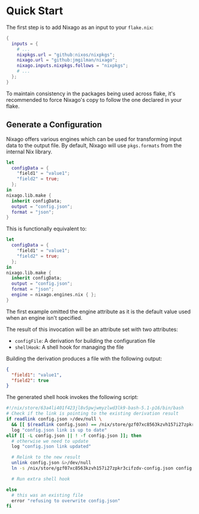 # Quick Start

The first step is to add Nixago as an input to your `flake.nix`:

```nix
{
  inputs = {
    # ...
    nixpkgs.url = "github:nixos/nixpkgs";
    nixago.url = "github:jmgilman/nixago";
    nixago.inputs.nixpkgs.follows = "nixpkgs";
    # ...
  };
}
```

To maintain consistency in the packages being used across flake, it's
recommended to force Nixago's copy to follow the one declared in your flake.

## Generate a Configuration

Nixago offers various engines which can be used for transforming input data to
the output file. By default, Nixago will use `pkgs.formats` from the internal
Nix library.

```nix
let
  configData = {
    "field1" = "value1";
    "field2" = true;
  };
in
nixago.lib.make {
  inherit configData;
  output = "config.json";
  format = "json";
}
```

This is functionally equivalent to:

```nix
let
  configData = {
    "field1" = "value1";
    "field2" = true;
  };
in
nixago.lib.make {
  inherit configData;
  output = "config.json";
  format = "json";
  engine = nixago.engines.nix { };
}
```

The first example omitted the engine attribute as it is the default value used
when an engine isn't specified.

The result of this invocation will be an attribute set with two attributes:

- `configFile`: A derivation for building the configuration file
- `shellHook`: A shell hook for managing the file

Building the derivation produces a file with the following output:

```json
{
  "field1": "value1",
  "field2": true
}
```

The generated shell hook invokes the following script:

```bash
#!/nix/store/63a4li401f423jl8v5pwjwmyzlwd3lk9-bash-5.1-p16/bin/bash
# Check if the link is pointing to the existing derivation result
if readlink config.json >/dev/null \
  && [[ $(readlink config.json) == /nix/store/gzf07xc8563kzvh157i27zpkr3cifzdv-config.json ]]; then
  log "config.json link is up to date"
elif [[ -L config.json || ! -f config.json ]]; then
  # otherwise we need to update
  log "config.json link updated"

  # Relink to the new result
  unlink config.json &>/dev/null
  ln -s /nix/store/gzf07xc8563kzvh157i27zpkr3cifzdv-config.json config.json

  # Run extra shell hook

else
  # this was an existing file
  error "refusing to overwrite config.json"
fi
```
